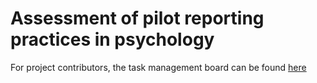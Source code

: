 # Assessment of pilot reporting practices in psychology

For project contributors, the task management board can be found [here](https://github.com/users/agboch/projects/1/views/6)
